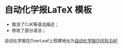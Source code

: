 # 自动化学报LaTeX 模板

+ 取消了CJK等语法描述；
+ 修改了部分语法；

自动化学报在OverLeaf上搭建地址为[自动化学报OVERLEAF](https://www.overleaf.com/read/kpxcchhnfrkv#891305)

